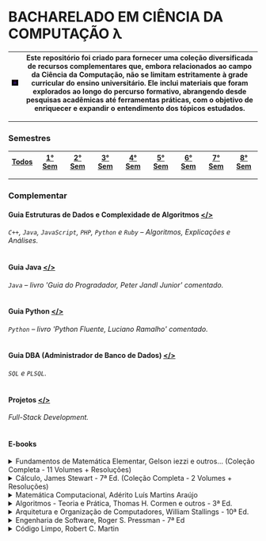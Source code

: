 # **BACHARELADO EM CIÊNCIA DA COMPUTAÇÃO λ**
 | <img src="https://github.com/LoukasLoukanos/Ciencia-da-Computacao/blob/master/SEMESTRES%20BCC%20-%20Conhecimento%20Aplicado/tech_1.gif" alt="internet" width="111"> | Este repositório foi criado para fornecer uma coleção diversificada de recursos complementares que, embora relacionados ao campo da Ciência da Computação, não se limitam estritamente à grade curricular do ensino universitário. Ele inclui materiais que foram explorados ao longo do percurso formativo, abrangendo desde pesquisas acadêmicas até ferramentas práticas, com o objetivo de enriquecer e expandir o entendimento dos tópicos estudados. |
 |:-:|:-:|

<hr>

### **Semestres**

 | <a href='https://github.com/LoukasLoukanos/Ciencia-da-Computacao/tree/master/SEMESTRES%20BCC%20-%20Conhecimento%20Aplicado'>Todos</a> | <a href='https://github.com/LoukasLoukanos/Ciencia-da-Computacao/tree/master/SEMESTRES%20BCC%20-%20Conhecimento%20Aplicado/1%C2%B0%20Semestre#conhecimento-aplicado'>1° Sem</a> | <a href='https://github.com/LoukasLoukanos/Ciencia-da-Computacao/tree/master/SEMESTRES%20BCC%20-%20Conhecimento%20Aplicado/2%C2%B0%20Semestre#conhecimento-aplicado'>2° Sem</a> | <a href='https://github.com/LoukasLoukanos/Ciencia-da-Computacao/tree/master/SEMESTRES%20BCC%20-%20Conhecimento%20Aplicado/3%C2%B0%20Semestre#conhecimento-aplicado'>3° Sem</a> | <a href='https://github.com/LoukasLoukanos/Ciencia-da-Computacao/tree/master/SEMESTRES%20BCC%20-%20Conhecimento%20Aplicado/4%C2%B0%20Semestre#conhecimento-aplicado'>4° Sem</a> | <a href='https://github.com/LoukasLoukanos/Ciencia-da-Computacao/tree/master/SEMESTRES%20BCC%20-%20Conhecimento%20Aplicado/5%C2%B0%20Semestre#conhecimento-aplicado'>5° Sem</a> | <a href='https://github.com/LoukasLoukanos/Ciencia-da-Computacao/tree/master/SEMESTRES%20BCC%20-%20Conhecimento%20Aplicado/6%C2%B0%20Semestre#conhecimento-aplicado'>6° Sem</a> | <a href='https://github.com/LoukasLoukanos/Ciencia-da-Computacao/tree/master/SEMESTRES%20BCC%20-%20Conhecimento%20Aplicado/7%C2%B0%20Semestre#conhecimento-aplicado'>7° Sem</a> | <a href='https://github.com/LoukasLoukanos/Ciencia-da-Computacao/tree/master/SEMESTRES%20BCC%20-%20Conhecimento%20Aplicado/8%C2%B0%20Semestre#conhecimento-aplicado'>8° Sem</a> |
 | :-: | :-: | :-: | :-: | :-: | :-: | :-: | :-: | :-: |

<hr>

### **Complementar**

#### Guia **Estruturas de Dados e Complexidade de Algoritmos** <a href='https://github.com/LoukasLoukanos/Ciencia-da-Computacao/tree/master/Complementar%20-%20Estruturas%20de%20dados%20(Did%C3%A1tico)#algoritmos-de-estruturas-de-dados-lineares'></></a>
*`C++`, `Java`, `JavaScript`, `PHP`, `Python` e `Ruby` – Algoritmos, Explicações e Análises.*
</br></br>


#### Guia **Java** <a href='https://github.com/LoukasLoukanos/Ciencia-da-Computacao/tree/master/Complementar%20-%20Java%20Guia%20do%20Programador%20(Did%C3%A1tico)#java-guia-do-programador-4%C2%AA-ed'></></a>
*`Java` – livro 'Guia do Progradador, Peter Jandl Junior' comentado.*
</br></br>


#### Guia **Python** <a href='https://github.com/LoukasLoukanos/Ciencia-da-Computacao/tree/master/Complementar%20-%20Python%20Fluente%20(Did%C3%A1tico)#python-fluente-1%C2%AA-ed'></></a>
*`Python` – livro 'Python Fluente, Luciano Ramalho' comentado.*
</br></br>


#### Guia **DBA (Administrador de Banco de Dados)** <a href='https://github.com/LoukasLoukanos/Ciencia-da-Computacao/tree/master/Complementar%20-%20SQL%20e%20PLSQL%20(Did%C3%A1tico)#linguagens-de-opera%C3%A7%C3%B5es-da-sql'></></a>
*`SQL` e `PLSQL`.*
</br></br>


#### Projetos <a href='https://github.com/LoukasLoukanos/Ciencia-da-Computacao/tree/master/Complementar%20-%20Desenvolvimento%20de%20Software#projetos-pessoais-de-desenvolvimento-de-software'></></a>
*Full-Stack Development.*
</br></br>


#### E-books

<details>
<summary>Fundamentos de Matemática Elementar, Gelson iezzi e outros... (Coleção Completa - 11 Volumes + Resoluções)</summary>

<a href='https://drive.google.com/file/d/1pk4StNDpLve0DChbVFixpdBK5RFVz5HF/view?usp=sharing'>Fundamentos de Matemática Elementar - Vol. 1: Conjuntos e Funcoes</a></br>
<a href='https://drive.google.com/file/d/1q6tNGSWM1um2TPVNmOYniA959LzZhJaq/view?usp=sharing'>Fundamentos de Matemática Elementar - Vol. 1: Resoluções</a></br>

<a href='https://drive.google.com/file/d/1plJmH2-XmcE9FQ34lcM_S5Yy21JzYfZc/view?usp=sharing'>Fundamentos de Matemática Elementar - Vol. 2: Logaritmos</a></br>
<a href='https://drive.google.com/file/d/1qMs_w36EsiFAB3yNRBWPTzsFgqTU3nlz/view?usp=sharing'>Fundamentos de Matemática Elementar - Vol. 2: Resoluções</a></br>

<a href='https://drive.google.com/file/d/1pkjp8BjfcbCdBSe9BVBFgjknrf8CKsf4/view?usp=sharing'>Fundamentos de Matemática Elementar - Vol. 3: Trigonometria</a></br>
<a href='https://drive.google.com/file/d/1q7hsMkoJbOp992MZlq_jksUl-QVsrKbg/view?usp=sharing'>Fundamentos de Matemática Elementar - Vol. 3: Resoluções</a></br>

<a href='https://drive.google.com/file/d/1Ek5ccp55cnDho8Wx2hFc1-XmrMh3H9vN/view?usp=sharing'>Fundamentos de Matemática Elementar - Vol. 4: Sequências Matrizes Determinantes e Sistemas</a></br>
<a href='https://drive.google.com/file/d/1pxssFRXqR4Mqu0IkUVs_080mAJ1ydKKH/view?usp=sharing'>Fundamentos de Matemática Elementar - Vol. 4: Resoluções</a></br>

<a href='https://drive.google.com/file/d/1pnpF59ZhJx-EWgrTeibUbpoYQnKZ9JAc/view?usp=sharing'>Fundamentos de Matemática Elementar - Vol. 5: Combinatória e Probabilidade</a></br>
<a href='https://drive.google.com/file/d/1q5H11y_-NBZQjbeSAflnVao03SVCfAYU/view?usp=sharing'>Fundamentos de Matemática Elementar - Vol. 5: Resoluções</a></br>

<a href='https://drive.google.com/file/d/1q4fozL_9QIbKk97gqoDwPlvgOgEq6I3-/view?usp=sharing'>Fundamentos de Matemática Elementar - Vol. 6: Complexos Polinômios e Equações</a></br>
<a href='https://drive.google.com/file/d/1qQ-_bNyHZr4kElQxSAOUGa6QNisUtPSM/view?usp=sharing'>Fundamentos de Matemática Elementar - Vol. 6: Resoluções</a></br>

<a href='https://drive.google.com/file/d/1pvc7pureJj51Wex-4yvsCxrhzC68OFhF/view?usp=sharing'>Fundamentos de Matemática Elementar - Vol. 7: Geometria Analítica</a></br>
<a href='https://drive.google.com/file/d/1qE1yvmup7EwPMzFxpfZENZkAUZNRQU2K/view?usp=sharing'>Fundamentos de Matemática Elementar - Vol. 7: Resoluções</a></br>

<a href='https://drive.google.com/file/d/1puZSTU-_9p_DyXtUoWv8NutQqfbElM9K/view?usp=sharing'>Fundamentos de Matemática Elementar - Vol. 8: Limites Derivadas e Noções de Integral</a></br>
<a href='https://drive.google.com/file/d/1qU1FnyYyD9Mxkmg-fN5d1PWcltZg8gGP/view?usp=sharing'>Fundamentos de Matemática Elementar - Vol. 8: Resoluções</a></br>

<a href='https://drive.google.com/file/d/1pvz8ZEV0Vi-SUvFxAXDTyQEQeQ1Q4vCf/view?usp=sharing'>Fundamentos de Matemática Elementar - Vol. 9: Geometria Plana</a></br>
<a href='https://drive.google.com/file/d/1qVN98_vjqAjVezzbJ47RV1psIM0NvTy5/view?usp=sharing'>Fundamentos de Matemática Elementar - Vol. 9: Resoluções</a></br>

<a href='https://drive.google.com/file/d/1pfKXKBHLkE5S0xJk509a0Iuc-ctmNaxH/view?usp=sharing'>Fundamentos de Matemática Elementar - Vol. 10: Geometria Espacial Posição e Métrica</a></br>
<a href='https://drive.google.com/file/d/1qWC_UUMbech6xU6LIhk57JCi8tq25Atw/view?usp=sharing'>Fundamentos de Matemática Elementar - Vol. 10: Resoluções</a></br>

<a href='https://drive.google.com/file/d/1puIv9QYB54MgHnxOdLzSMSB5S7rHv8gZ/view?usp=sharing'>Fundamentos de Matemática Elementar - Vol. 11: Matemática Comercial, Matemática financeira e Estatística Descritiva</a></br>
<a href='https://drive.google.com/file/d/1qu8rDxxighGozu47jXtDWRitdHdIONKD/view?usp=sharing'>Fundamentos de Matemática Elementar - Vol. 11: Resoluções</a></br>

</details>


<details>
<summary>Cálculo, James Stewart - 7ª Ed. (Coleção Completa - 2 Volumes + Resoluções)</summary>

<a href='https://drive.google.com/file/d/1qcLsi3S5xh6laJjKN_AYKQHzOZ6mDQ9q/view?usp=sharing'>Cálculo - James Stewart - 7 Ed. - Vol. 1</a></br>
<a href='https://drive.google.com/file/d/1ql7MtbW66wwFFH5q1Rxrtc9rfRXtAztY/view?usp=sharing'>Cálculo - James Stewart - 7 Ed. - Vol. 2</a></br>
<a href='https://drive.google.com/file/d/1qnEwqggvwIIbV4bltCFPOLNsqpEO5ghv/view?usp=sharing'>Cálculo - James Stewart - 7 Ed. - Vol. 1 e 2: Resoluções</a>

</details>


<details>
<summary>Matemática Computacional, Adérito Luís Martins Araújo</summary>

<a href='https://drive.google.com/file/d/1rMoJuQ7p2foIy7pZk5-yMlXD7QbpzAGg/view?usp=sharing'>Matemática Computacional</a>

</details>


<details>
<summary>Algoritmos - Teoria e Prática, Thomas H. Cormen e outros - 3ª Ed.</summary>

<a href='https://drive.google.com/file/d/1xRuu_8Tprr2gD2_lDN5UhFZfp4XD6gwa/view?usp=sharing'>Algoritmos - Teoria e Prática</a>

</details>


<details>
<summary>Arquitetura e Organização de Computadores, William Stallings - 10ª Ed.</summary>

<a href='https://drive.google.com/file/d/1iYPhpRhbFjTbFNAtHZ0v7Ky5kMQdfHLr/view?usp=sharing'>Arquitetura e Organização de Computadores</a>

</details>


<details>
<summary>Engenharia de Software, Roger S. Pressman - 7ª Ed</summary>

<a href='https://drive.google.com/file/d/1i9W7py0gKLaXn6eSPX98na2umao_4err/view?usp=sharing'>Engenharia de Software</a>

</details>


<details>
<summary>Código Limpo, Robert C. Martin</summary>

<a href='https://drive.google.com/file/d/1iHbDWysiOpQqAhPuXTVJezKfbhueWDDV/view?usp=sharing'>Código Limpo</a>

</details>
